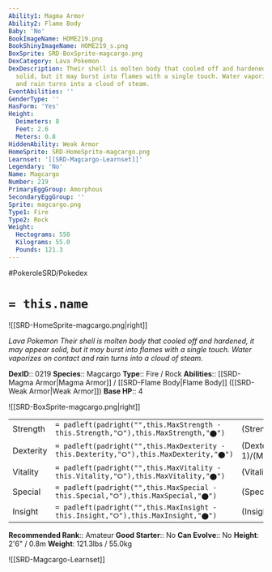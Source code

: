 ```yaml
---
Ability1: Magma Armor
Ability2: Flame Body
Baby: 'No'
BookImageName: HOME219.png
BookShinyImageName: HOME219_s.png
BoxSprite: SRD-BoxSprite-magcargo.png
DexCategory: Lava Pokemon
DexDescription: Their shell is molten body that cooled off and hardened, it may appear
  solid, but it may burst into flames with a single touch. Water vaporizes on contact
  and rain turns into a cloud of steam.
EventAbilities: ''
GenderType: ''
HasForm: 'Yes'
Height:
  Deimeters: 8
  Feet: 2.6
  Meters: 0.8
HiddenAbility: Weak Armor
HomeSprite: SRD-HomeSprite-magcargo.png
Learnset: '[[SRD-Magcargo-Learnset]]'
Legendary: 'No'
Name: Magcargo
Number: 219
PrimaryEggGroup: Amorphous
SecondaryEggGroup: ''
Sprite: magcargo.png
Type1: Fire
Type2: Rock
Weight:
  Hectograms: 550
  Kilograms: 55.0
  Pounds: 121.3
---
```


#PokeroleSRD/Pokedex

# `= this.name`

![[SRD-HomeSprite-magcargo.png|right]]

*Lava Pokemon*
*Their shell is molten body that cooled off and hardened, it may appear solid, but it may burst into flames with a single touch. Water vaporizes on contact and rain turns into a cloud of steam.*

**DexID**:: 0219
**Species**:: Magcargo
**Type**:: Fire / Rock
**Abilities**:: [[SRD-Magma Armor|Magma Armor]] / [[SRD-Flame Body|Flame Body]] ([[SRD-Weak Armor|Weak Armor]])
**Base HP**:: 4

![[SRD-BoxSprite-magcargo.png|right]]

|           |                                                                                        |                                          |
| --------- | -------------------------------------------------------------------------------------- | ---------------------------------------- |
| Strength  | `= padleft(padright("",this.MaxStrength - this.Strength,"⭘"),this.MaxStrength,"⬤")`    | (Strength::2)/(MaxStrength::4)   |
| Dexterity | `= padleft(padright("",this.MaxDexterity - this.Dexterity,"⭘"),this.MaxDexterity,"⬤")` | (Dexterity:: 1)/(MaxDexterity::3) |
| Vitality  | `= padleft(padright("",this.MaxVitality - this.Vitality,"⭘"),this.MaxVitality,"⬤")`    | (Vitality::3)/(MaxVitality::7)   |
| Special   | `= padleft(padright("",this.MaxSpecial - this.Special,"⭘"),this.MaxSpecial,"⬤")`       | (Special::2)/(MaxSpecial::5)     |
| Insight   | `= padleft(padright("",this.MaxInsight - this.Insight,"⭘"),this.MaxInsight,"⬤")`       | (Insight::2)/(MaxInsight::5)     |

**Recommended Rank**:: Amateur
**Good Starter**:: No
**Can Evolve**:: No
**Height**: 2'6" / 0.8m
**Weight**: 121.3lbs / 55.0kg

![[SRD-Magcargo-Learnset]]